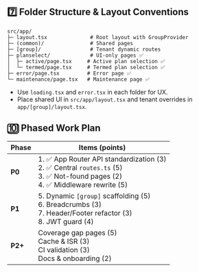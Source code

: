 ## 7️⃣ Folder Structure & Layout Conventions

```
src/app/
├─ layout.tsx              # Root layout with GroupProvider
├─ (common)/               # Shared pages
├─ [group]/                # Tenant dynamic routes
├─ planselect/             # UI-only pages ✅
│  ├─ active/page.tsx     # Active plan selection ✅
│  └─ termed/page.tsx     # Termed plan selection ✅
├─ error/page.tsx         # Error page ✅
└─ maintenance/page.tsx   # Maintenance page ✅
```

- Use `loading.tsx` and `error.tsx` in each folder for UX.
- Place shared UI in `src/app/layout.tsx` and tenant overrides in `app/[group]/layout.tsx`.

## 🔟 Phased Work Plan

| Phase   | Items (points)                                                                                                                         |
| ------- | -------------------------------------------------------------------------------------------------------------------------------------- |
| **P0**  | 1. ✅ App Router API standardization (3)<br>2. ✅ Central `routes.ts` (5)<br>3. ✅ Not-found pages (2)<br>4. ✅ Middleware rewrite (5) |
| **P1**  | 5. Dynamic `[group]` scaffolding (5)<br>6. Breadcrumbs (3)<br>7. Header/Footer refactor (3)<br>8. JWT guard (4)                        |
| **P2+** | Coverage gap pages (5)<br>Cache & ISR (3)<br>CI validation (3)<br>Docs & onboarding (2)                                                |
